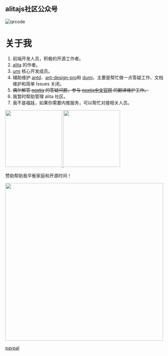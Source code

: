 ## alitajs社区公众号

![qrcode](https://user-images.githubusercontent.com/11746742/89367565-f4ce6300-d70b-11ea-9b4c-e49c65336c82.jpg)

# 关于我
1. 前端开发人员，积极的开源工作者。
2. [alita](https://github.com/alitajs/alita) 的作者。
3. [umi](https://github.com/umijs/umi) 核心开发成员。
4. 辅助维护 [antd](https://github.com/ant-design/ant-design)、[ant-design-pro](https://github.com/ant-design/ant-design-pro)和 [dumi](https://github.com/umijs/dumi)，主要是帮忙做一点答疑工作、文档维护和简单 Issues 关闭。
5. <del>偶尔解答 [nextjs](https://github.com/vercel/next.js) 的答疑问题，参与 [nextjs中文官网](https://nextjs-cn.com) 的翻译维护工作。</del>
6. 我暂时帮助管理 alita 社区。
7. 我不是福娃，如果你需要内推服务，可以帮忙对接相关人员。

<p>
<a href="https://github.com/xiaohuoni">
  <img height="180em" src="https://github-readme-stats.vercel.app/api?username=xiaohuoni&show_icons=true" />
  <img height="180em" src="https://github-readme-stats-eight-theta.vercel.app/api/top-langs/?username=xiaohuoni&layout=compact&exclude_lang=java+r" />
</a>
</p>

赞助帮助我平衡家庭和开源时间！
<p>
<img width="500px" src="https://user-images.githubusercontent.com/11746742/89369031-94412500-d70f-11ea-8d6b-38c973a10bc8.png"/>
</p>

[paypal](https://paypal.me/xiaohuoni?locale.x=zh_XC)

